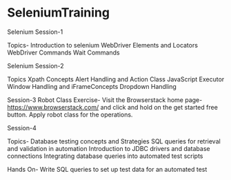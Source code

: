 # SeleniumTraining


Selenium Session-1

Topics-
Introduction to selenium
WebDriver Elements and Locators
WebDriver Commands
Wait Commands



Selenium Session-2

Topics
Xpath Concepts
Alert Handling and Action Class
JavaScript Executor
Window Handling and iFrameConcepts
Dropdown Handling


Session-3
Robot Class
Exercise-
Visit the Browserstack home page- 
https://www.browserstack.com/   and click and hold on the get started free button. Apply robot class for the operations.

Session-4

Topics-
Database testing concepts and Strategies
SQL queries for retrieval and validation in automation
Introduction to JDBC drivers and database connections
Integrating database queries into automated test scripts

Hands On-
Write SQL queries to set up test data for an automated test

